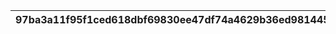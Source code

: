 |97ba3a11f95f1ced618dbf69830ee47df74a4629b36ed9814457d76d9d6c7dc9|0faa20b769d7eecb8211a89b9de10b4bc2d86bd5e1d046b3e9a50312ac205bea|b74da30a4f33c5c51773b0033b01c89cc5a1e34b624c428bc12846ba358c5d8c|c9e07eb5b68776145e30b88b3fb3ee84891ba5577d4ea95e3419620441225df7|d680760acc5fbdfb6b23a8fb7dead4b663bbefa7caa173e357f48efedddee261|
| --- | --- | --- | --- | --- |